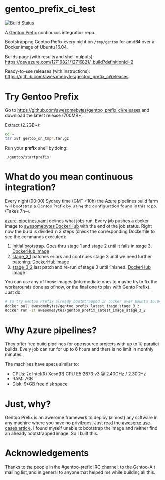 # gentoo_prefix_ci_test
[![Build Status](https://dev.azure.com/12719821/12719821/_apis/build/status/awesomebytes.gentoo_prefix_ci)](https://dev.azure.com/12719821/12719821/_build/latest?definitionId=2)

A [Gentoo Prefix](https://wiki.gentoo.org/wiki/Project:Prefix) continuous integration repo.

Bootstrapping Gentoo Prefix every night on `/tmp/gentoo` for amd64 over a Docker image of Ubuntu 16.04.

Builds page (with results and shell outputs): https://dev.azure.com/12719821/12719821/_build?definitionId=2

Ready-to-use releases (with instructions): https://github.com/awesomebytes/gentoo_prefix_ci/releases

# Try Gentoo Prefix
Go to https://github.com/awesomebytes/gentoo_prefix_ci/releases and download the latest release (700MB~).

Extract (2.2GB~):
```bash
cd ~
tar xvf gentoo_on_tmp*.tar.gz
```

Run your **prefix** shell by doing:
```bash
./gentoo/startprefix
```


# What do you mean continuous integration?

Every night (00:00) Sydney time (GMT +10h) the Azure pipelines build farm will bootstrap a Gentoo Prefix by using the configuration found in this repo. (Takes 7h~).

[azure-pipelines.yaml](azure-pipelines.yaml) defines what jobs run. Every job pushes a docker image to [awesomebytes DockerHub](https://hub.docker.com/u/awesomebytes/) with the end of the job status.
Right now the build is divided in 3 steps (check the corresponding Dockerfile to see the commands executed):

1. [Initial bootstrap](initial_bootstrap). Goes thru stage 1 and stage 2 until it fails in stage 3. [DockerHub image](https://hub.docker.com/r/awesomebytes/gentoo_prefix_latest_image_initial/)
2. [stage_3_1](stage_3_1) patches errors and continues stage 3 until we need further patching. [DockerHub image](https://hub.docker.com/r/awesomebytes/gentoo_prefix_latest_image_stage_3_1/)
3. [stage_3_2](stage_3_2) last patch and re-run of stage 3 until finished. [DockerHub image](https://hub.docker.com/r/awesomebytes/gentoo_prefix_latest_image_stage_3_2/)

You can use any of those images (intermediate ones to maybe try to fix the workarounds done as of now, or the final one to play with Gento Prefix). Just do:

```bash
# To try Gentoo Prefix already bootstrapped in Docker over Ubuntu 16.04
docker pull awesomebytes/gentoo_prefix_latest_image_stage_3_2
docker run -it awesomebytes/gentoo_prefix_latest_image_stage_3_2
```


# Why Azure pipelines?
They offer free build pipelines for opensource projects with up to 10 parallel builds. Every job can run for up to 6 hours and there is no limit in monthly minutes.

The machines have specs similar to:
* CPUs: 2x Intel(R) Xeon(R) CPU E5-2673 v3 @ 2.40GHz / 2.30GHz
* RAM: 7GB
* Disk: 94GB free disk space

# Just, why?
Gentoo Prefix is an awesome framework to deploy (almost) any software in any machine where you have no privileges. Just read the [awesome use-cases article](https://wiki.gentoo.org/wiki/Project:Prefix/Use_cases). I found myself unable to bootstrap the image and neither find an already bootstrapped image. So I built this.

# Acknowledgements
Thanks to the people in the #gentoo-prefix IRC channel, to the Gentoo-Alt mailing list, and in general to anyone that helped me while building all this.

